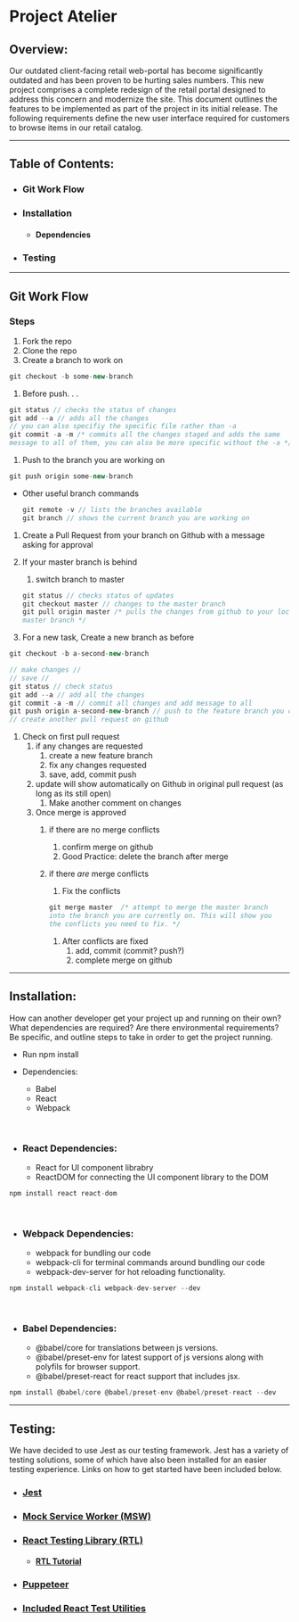 # Project Atelier

## Overview:
Our outdated client-facing retail web-portal has become significantly outdated and has been proven to be hurting sales numbers. This new project comprises a complete redesign of the retail portal designed to address this concern and modernize the site. This document outlines the features to be implemented as part of the project in its initial release. The following requirements define the new user interface required for customers to browse items in our retail catalog.

---
## Table of Contents:
 - ### Git Work Flow
 - ### Installation
   - #### Dependencies
 - ### Testing

---
## Git Work Flow

### Steps

1. Fork the repo
2. Clone the repo
3. Create a branch to work on

```jsx
git checkout -b some-new-branch
```

1. Before push. . .

```jsx
git status // checks the status of changes
git add --a // adds all the changes
// you can also specifiy the specific file rather than -a
git commit -a -m /* commits all the changes staged and adds the same
message to all of them, you can also be more specific without the -a */
```

1. Push to the branch you are working on

```jsx
git push origin some-new-branch
```

- Other useful branch commands

    ```jsx
    git remote -v // lists the branches available
    git branch // shows the current branch you are working on
    ```

1. Create a Pull Request from your branch on Github with a message asking for approval
2. If your master branch is behind
    1. switch branch to master

    ```jsx
    git status // checks status of updates
    git checkout master // changes to the master branch
    git pull origin master /* pulls the changes from github to your local
    master branch */
    ```

3. For a new task, Create a new branch as before

```jsx
git checkout -b a-second-new-branch

// make changes //
// save //
git status // check status
git add --a // add all the changes
git commit -a -m // commit all changes and add message to all
git push origin a-second-new-branch // push to the feature branch you created
// create another pull request on github
```

1. Check on first pull request
    1. if any changes are requested
        1. create a new feature branch
        2. fix any changes requested
        3. save, add, commit push
    2. update will show automatically on Github in original pull request (as long as its still open)
        1. Make another comment on changes
    3. Once merge is approved
        1. if there are no merge conflicts
            1. confirm merge on github
            2. Good Practice: delete the branch after merge
        2. if there *are* merge conflicts
            1. Fix the conflicts

            ```jsx
            git merge master  /* attempt to merge the master branch
            into the branch you are currently on. This will show you
            the conflicts you need to fix. */
            ```

            1. After conflicts are fixed
                1. add, commit (commit? push?)
                2. complete merge on github
---

## Installation:
How can another developer get your project up and running on their own? What dependencies are required? Are there environmental requirements? Be specific, and outline steps to take in order to get the project running.

 - Run npm install

 - Dependencies:
    - Babel
    - React
    - Webpack


</br>

 - ### React Dependencies:
   - React for UI component librabry
   - ReactDOM for connecting the UI component library to the DOM

```jsx
npm install react react-dom
```

</br>

 - ### Webpack Dependencies:
   - webpack for bundling our code
   - webpack-cli for terminal commands around bundling our code
   - webpack-dev-server for hot reloading functionality.

```jsx
npm install webpack-cli webpack-dev-server --dev
```

</br>

 - ### Babel Dependencies:
   - @babel/core for translations between js versions.
   - @babel/preset-env for latest support of js versions along with polyfils for browser support.
   - @babel/preset-react for react support that includes jsx.

```jsx
npm install @babel/core @babel/preset-env @babel/preset-react --dev
```
---

## Testing:
We have decided to use Jest as our testing framework. Jest has a variety of testing solutions, some of which have also been installed for an easier testing experience. Links on how to get started have been included below.

 - ### [Jest](https://jestjs.io/docs/getting-started)
 - ### [Mock Service Worker (MSW)](https://mswjs.io/docs/getting-started/install)
 - ### [React Testing Library (RTL)](https://testing-library.com/docs/react-testing-library/intro)
   - #### [RTL Tutorial](https://www.robinwieruch.de/react-testing-library/)
 - ### [Puppeteer](https://jestjs.io/docs/puppeteer)
 - ### [Included React Test Utilities](https://reactjs.org/docs/test-utils.html)
